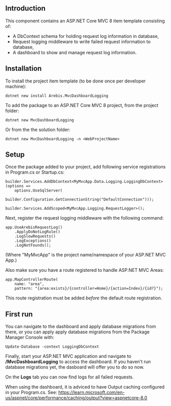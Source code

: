 ## Introduction

This component contains an ASP.NET Core MVC 8 item template consisting of:

- A DbContext schema for holding request log information in database,
- Request logging middleware to write failed request information to database,
- A dashboard to show and manage request log information.

## Installation

To install the project item template (to be done once per developer machine):

    dotnet new install Arebis.MvcDashboardLogging

To add the package to an ASP.NET Core MVC 8 project, from the project folder:

    dotnet new MvcDashboardLogging

Or from the the solution folder:

    dotnet new MvcDashboardLogging -n <WebProjectName>

## Setup

Once the package added to your project, add following service registrations in Program.cs or Startup.cs:

    builder.Services.AddDbContext<MyMvcApp.Data.Logging.LoggingDbContext>(options =>
        options.UseSqlServer(
            builder.Configuration.GetConnectionString("DefaultConnection")));
    
    builder.Services.AddScoped<MyMvcApp.Logging.RequestLogger>();

Next, register the request logging middleware with the following command:

    app.UseArebisRequestLog()
        .ApplyDoNotLogRule()
        .LogSlowRequests()
        .LogExceptions()
        .LogNotFounds();

(Where "MyMvcApp" is the project name/namespace of your ASP.NET MVC App.)

Also make sure you have a route registered to handle ASP.NET MVC Areas:

    app.MapControllerRoute(
        name: "area",
        pattern: "{area:exists}/{controller=Home}/{action=Index}/{id?}");

This route registration must be added _before_ the default route registration.

## First run

You can navigate to the dashboard and apply database migrations from there, or you can apply apply database migrations from the Package Manager Console with:

    Update-Database -context LoggingDbContext

Finally, start your ASP.NET MVC application and navigate to **/MvcDashboardLogging** to access the dashboard.
If you haven't run database migrations yet, the dasboard will offer you to do so now.

On the **Logs** tab you can now find logs for all failed requests.

When using the dashboard, it is adviced to have Output caching configured in your Program.cs. See:
https://learn.microsoft.com/en-us/aspnet/core/performance/caching/output?view=aspnetcore-8.0
